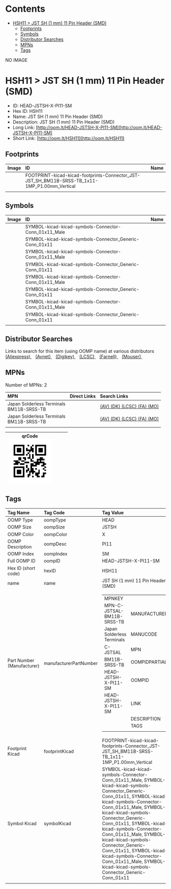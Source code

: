 



Contents
========

* [HSH11 > JST SH (1 mm) 11 Pin Header (SMD)](#hsh11--jst-sh-1-mm-11-pin-header-smd)
	* [Footprints](#footprints)
	* [Symbols](#symbols)
	* [Distributor Searches](#distributor-searches)
	* [MPNs](#mpns)
	* [Tags](#tags)
  
NO IMAGE  
# HSH11 > JST SH (1 mm) 11 Pin Header (SMD)

- ID: HEAD-JSTSH-X-PI11-SM
- Hex ID: HSH11
- Name: JST SH (1 mm) 11 Pin Header (SMD)
- Description: JST SH (1 mm) 11 Pin Header (SMD)
- Long Link: [http://oom.lt/HEAD-JSTSH-X-PI11-SM](http://oom.lt/HEAD-JSTSH-X-PI11-SM)
- Short Link: [http://oom.lt/HSH11](http://oom.lt/HSH11)

## Footprints
  

|Image|ID|Name|
| :--- | :--- | :--- |
||FOOTPRINT-kicad-kicad-footprints-Connector_JST-JST_SH_BM11B-SRSS-TB_1x11-1MP_P1.00mm_Vertical||
||||

## Symbols
  

|Image|ID|Name|
| :--- | :--- | :--- |
|![]()|SYMBOL-kicad-kicad-symbols-Connector-Conn_01x11_Male||
|![]()|SYMBOL-kicad-kicad-symbols-Connector_Generic-Conn_01x11||
|![]()|SYMBOL-kicad-kicad-symbols-Connector-Conn_01x11_Male||
|![]()|SYMBOL-kicad-kicad-symbols-Connector_Generic-Conn_01x11||
|![]()|SYMBOL-kicad-kicad-symbols-Connector-Conn_01x11_Male||
|![]()|SYMBOL-kicad-kicad-symbols-Connector_Generic-Conn_01x11||
|![]()|SYMBOL-kicad-kicad-symbols-Connector-Conn_01x11_Male||
|![]()|SYMBOL-kicad-kicad-symbols-Connector_Generic-Conn_01x11||
||||

## Distributor Searches
  
Links to search for this item (using OOMP name) at various distributors  
[(Aliexpress) ](https://www.aliexpress.com/wholesale?SearchText=1117JST+SH+1+mm+11+Pin+Header+SMD)&nbsp;&nbsp;&nbsp;[(Avnet) ](https://www.avnet.com/shop/us/search/JST+SH+1+mm+11+Pin+Header+SMD)&nbsp;&nbsp;&nbsp;[(Digikey) ](https://www.digikey.co.uk/en/products/result?s=JST+SH+1+mm+11+Pin+Header+SMD)&nbsp;&nbsp;&nbsp;[(LCSC) ](https://www.lcsc.com/search?q=JST+SH+1+mm+11+Pin+Header+SMD)&nbsp;&nbsp;&nbsp;[(Farnell) ](https://uk.farnell.com/search?st=JST+SH+1+mm+11+Pin+Header+SMD)&nbsp;&nbsp;&nbsp;[(Mouser) ](https://www.mouser.com/c/?q=JST+SH+1+mm+11+Pin+Header+SMD)&nbsp;&nbsp;&nbsp;
## MPNs
  
Number of MPNs: 2  

|MPN|Direct Links|Search Links|
| :--- | :--- | :--- |
|Japan Solderless Terminals<br>BM11B-SRSS-TB||[(AV) ](https://www.avnet.com/shop/us/search/BM11B-SRSS-TB)[(DK) ](https://www.digikey.co.uk/products/en?keywords=BM11B-SRSS-TB)[(LCSC) ](https://www.lcsc.com/search?q=BM11B-SRSS-TB)[(FA) ](https://uk.farnell.com/search?st=BM11B-SRSS-TB)[(MO) ](https://www.mouser.com/c/?q=BM11B-SRSS-TB)|
|Japan Solderless Terminals<br>BM11B-SRSS-TB||[(AV) ](https://www.avnet.com/shop/us/search/BM11B-SRSS-TB)[(DK) ](https://www.digikey.co.uk/products/en?keywords=BM11B-SRSS-TB)[(LCSC) ](https://www.lcsc.com/search?q=BM11B-SRSS-TB)[(FA) ](https://uk.farnell.com/search?st=BM11B-SRSS-TB)[(MO) ](https://www.mouser.com/c/?q=BM11B-SRSS-TB)|
||||
  

|qrCode<br>[![](https://raw.githubusercontent.com/oomlout/oomlout_OOMP_parts_V2/main/HEAD/JSTSH/X/PI11/SM/qrCode_140.png)](https://github.com/oomlout/oomlout_OOMP_parts_V2/tree/main/HEAD/JSTSH/X/PI11/SM/qrCode.png)||||
| :---: | :---: | :---: | :---: |

## Tags
  

|Tag Name|Tag Code|Tag Value|
| :--- | :--- | :--- |
|OOMP Type|oompType|HEAD|
|OOMP Size|oompSize|JSTSH|
|OOMP Color|oompColor|X|
|OOMP Description|oompDesc|PI11|
|OOMP Index|oompIndex|SM|
|Full OOMP ID|oompID|HEAD-JSTSH-X-PI11-SM|
|Hex ID (short code)|hexID|HSH11|
|name|name|JST SH (1 mm) 11 Pin Header (SMD)|
|Part Number (Manufacturer)|manufacturerPartNumber|<table><tr><td>MPNKEY</td></tr><tr><td> MPN-C-JSTSAL-BM11B-SRSS-TB</td><td> MANUFACTURER</td></tr><tr><td> Japan Solderless Terminals</td><td> MANUCODE</td></tr><tr><td> C-JSTSAL</td><td> MPN</td></tr><tr><td> BM11B-SRSS-TB</td><td> OOMPIDPARTIAL</td></tr><tr><td> HEAD-JSTSH-X-PI11-SM</td><td> OOMPID</td></tr><tr><td> HEAD-JSTSH-X-PI11-SM</td><td> LINK</td></tr><tr><td> </td><td> DESCRIPTION</td></tr><tr><td> </td><td> TAGS</td></tr><tr><td> </td></tr></table></td><td> <table><tr><td>MPNKEY</td></tr><tr><td> MPN-C-JSTSAL-BM11B-SRSS-TB</td><td> MANUFACTURER</td></tr><tr><td> Japan Solderless Terminals</td><td> MANUCODE</td></tr><tr><td> C-JSTSAL</td><td> MPN</td></tr><tr><td> BM11B-SRSS-TB</td><td> OOMPIDPARTIAL</td></tr><tr><td> HEAD-JSTSH-X-PI11-SM</td><td> OOMPID</td></tr><tr><td> HEAD-JSTSH-X-PI11-SM</td><td> LINK</td></tr><tr><td> </td><td> DESCRIPTION</td></tr><tr><td> </td><td> TAGS</td></tr><tr><td> </td></tr></table>|
|Footprint Kicad|footprintKicad|FOOTPRINT-kicad-kicad-footprints-Connector_JST-JST_SH_BM11B-SRSS-TB_1x11-1MP_P1.00mm_Vertical|
|Symbol Kicad|symbolKicad|SYMBOL-kicad-kicad-symbols-Connector-Conn_01x11_Male, SYMBOL-kicad-kicad-symbols-Connector_Generic-Conn_01x11, SYMBOL-kicad-kicad-symbols-Connector-Conn_01x11_Male, SYMBOL-kicad-kicad-symbols-Connector_Generic-Conn_01x11, SYMBOL-kicad-kicad-symbols-Connector-Conn_01x11_Male, SYMBOL-kicad-kicad-symbols-Connector_Generic-Conn_01x11, SYMBOL-kicad-kicad-symbols-Connector-Conn_01x11_Male, SYMBOL-kicad-kicad-symbols-Connector_Generic-Conn_01x11|
||||
